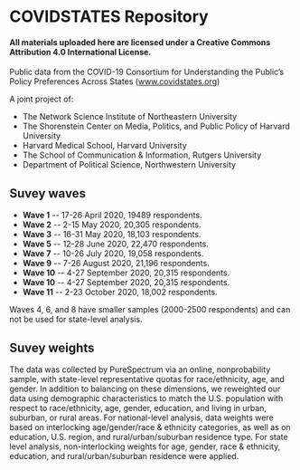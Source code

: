 # COVIDSTATES Repository

#### All materials uploaded here are licensed under a Creative Commons Attribution 4.0 International License. 

Public data from the COVID-19 Consortium for Understanding the Public’s Policy Preferences Across States (www.covidstates.org)

A joint project of:

- The Network Science Institute of Northeastern University
- The Shorenstein Center on Media, Politics, and Public Policy of Harvard University
- Harvard Medical School, Harvard University
- The School of Communication & Information, Rutgers University
- Department of Political Science, Northwestern University

## Suvey waves

- **Wave 1** -- 17-26 April 2020, 19489 respondents.
- **Wave 2** -- 2-15 May 2020, 20,305 respondents.
- **Wave 3** -- 16-31 May 2020, 18,103 respondents.
- **Wave 5** -- 12-28 June 2020, 22,470 respondents.
- **Wave 7** -- 10-26 July 2020, 19,058 respondents.
- **Wave 9** -- 7-26 August 2020, 21,196 respondents.
- **Wave 10** -- 4-27 September 2020, 20,315 respondents.
- **Wave 10** -- 4-27 September 2020, 20,315 respondents.
- **Wave 11** -- 2-23 October 2020, 18,002 respondents. 

Waves 4, 6, and 8 have smaller samples (2000-2500 respondents) and can not be used for state-level analysis.


## Suvey weights
The data was collected by PureSpectrum via an online, nonprobability sample, with state-level representative quotas for race/ethnicity, age, and gender. In addition to balancing on these dimensions, we reweighted our data using demographic characteristics to match the U.S. population with respect to race/ethnicity, age, gender, education, and living in urban, suburban, or rural areas. 
For national-level analysis, data weights were based on interlocking age/gender/race & ethnicity categories, as well as on education, U.S. region, and rural/urban/suburban residence type. For state level analysis, non-interlocking weights for age, gender, race & ethnicity, education, and rural/urban/suburban residence were applied.
